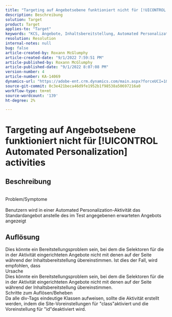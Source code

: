 ```yaml
---
title: "Targeting auf Angebotsebene funktioniert nicht für [!UICONTROL Automated Personalization] activities"
description: Beschreibung
solution: Target
product: Target
applies-to: "Target"
keywords: "KCS, Angebote, Inhaltsbereitstellung, Automated Personalization, Target"
resolution: Resolution
internal-notes: null
bug: false
article-created-by: Roxann McGlumphy
article-created-date: "9/1/2022 7:59:51 PM"
article-published-by: Roxann McGlumphy
article-published-date: "9/1/2022 8:07:08 PM"
version-number: 4
article-number: KA-14069
dynamics-url: "https://adobe-ent.crm.dynamics.com/main.aspx?forceUCI=1&pagetype=entityrecord&etn=knowledgearticle&id=9cd741a0-302a-ed11-9db1-002248086a27"
source-git-commit: 0c3e421beca46d9fe1952b1f98538a50697216a0
workflow-type: tm+mt
source-wordcount: '139'
ht-degree: 2%

---
```


# Targeting auf Angebotsebene funktioniert nicht für [!UICONTROL Automated Personalization] activities

## Beschreibung

<br>Problem/Symptome<br><br>
Benutzern wird in einer Automated Personalization-Aktivität das Standardangebot anstelle des im Test angegebenen erwarteten Angebots angezeigt


## Auflösung


Dies könnte ein Bereitstellungsproblem sein, bei dem die Selektoren für die in der Aktivität eingerichteten Angebote nicht mit denen auf der Seite während der Inhaltsbereitstellung übereinstimmen. Ist dies der Fall, wird empfohlen, dass
<br>Ursache<br>
Dies könnte ein Bereitstellungsproblem sein, bei dem die Selektoren für die in der Aktivität eingerichteten Angebote nicht mit denen auf der Seite während der Inhaltsbereitstellung übereinstimmen.
<br>Schritte zum Auflösen/Beheben<br>
Da alle div-Tags eindeutige Klassen aufweisen, sollte die Aktivität erstellt werden, indem die Site-Voreinstellungen für &quot;class&quot;aktiviert und die Voreinstellung für &quot;id&quot;deaktiviert wird.


